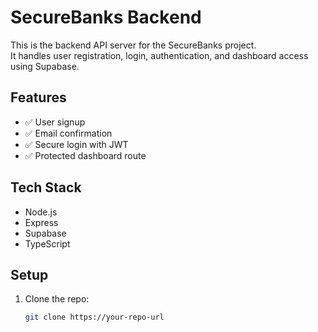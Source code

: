 # SecureBanks Backend

This is the backend API server for the SecureBanks project.  
It handles user registration, login, authentication, and dashboard access using Supabase.

## Features

- ✅ User signup
- ✅ Email confirmation
- ✅ Secure login with JWT
- ✅ Protected dashboard route

## Tech Stack

- Node.js
- Express
- Supabase
- TypeScript

## Setup

1. Clone the repo:
   ```bash
   git clone https://your-repo-url
